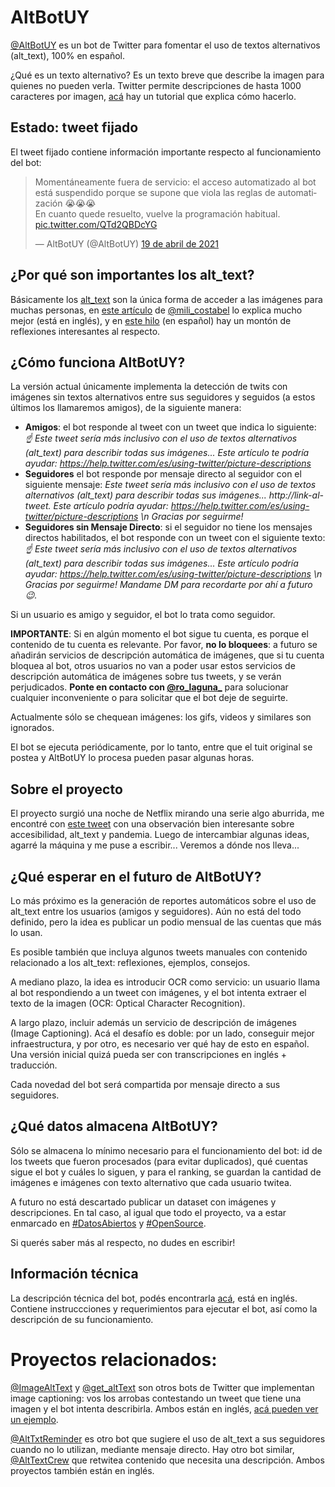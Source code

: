 # AltBotUY

[@AltBotUY](https://twitter.com/AltBotUY) es un bot de Twitter para fomentar el uso de textos alternativos (alt_text), 
100% en español.

¿Qué es un texto alternativo? Es un texto breve que describe la imagen para quienes no pueden verla. Twitter permite 
descripciones de hasta 1000 caracteres por imagen, [acá](https://help.twitter.com/es/using-twitter/picture-descriptions)
hay un tutorial que explica cómo hacerlo.

## Estado: tweet fijado

El tweet fijado contiene información importante respecto al funcionamiento del bot:

<!--html_preserve-->
<blockquote class="twitter-tweet" data-lang="es" data-dnt="true" data-theme="dark"><p lang="es" dir="ltr">Momentáneamente fuera de servicio: el acceso automatizado al bot está suspendido porque se supone que viola las reglas de automatización 😭😭😭<br>En cuanto quede resuelto, vuelve la programación habitual. <a href="https://t.co/QTd2QBDcYG">pic.twitter.com/QTd2QBDcYG</a></p>&mdash; AltBotUY (@AltBotUY) <a href="https://twitter.com/AltBotUY/status/1384269443128201218?ref_src=twsrc%5Etfw">19 de abril de 2021</a></blockquote> 
<!--/html_preserve-->

## ¿Por qué son importantes los alt_text?
Básicamente los [alt_text](https://es.wikipedia.org/wiki/Wikipedia:Texto_alternativo_para_las_im%C3%A1genes) son la única forma de acceder a las imágenes para muchas personas, en [este artículo](https://www.lacunavoices.com/explore-world-with-lacuna-voices/being-blind-in-digital-world-social-media-inernet-accessibility)
de [@mili_costabel](https://twitter.com/mili_costabel) lo explica mucho mejor (está en inglés), y en
[este hilo](https://twitter.com/mili_costabel/status/1383129606803369990) (en español) hay un montón de reflexiones 
interesantes al respecto. 


## ¿Cómo funciona AltBotUY?
La versión actual únicamente implementa la detección de twits con imágenes sin textos alternativos entre sus 
seguidores y seguidos (a estos últimos los llamaremos amigos), de la siguiente manera:

* **Amigos**: el bot responde al tweet con un tweet que indica lo siguiente:
       _☝️ Este tweet sería más inclusivo con el uso de textos alternativos (alt_text) para 
       describir  todas sus imágenes... Este artículo te podría ayudar: 
       https://help.twitter.com/es/using-twitter/picture-descriptions_
* **Seguidores** el bot responde por mensaje directo al seguidor con el siguiente mensaje: 
     _Este tweet sería más inclusivo con el uso de textos alternativos (alt_text) para describir todas sus imágenes... http://link-al-tweet. Este artículo podría ayudar: https://help.twitter.com/es/using-twitter/picture-descriptions \n 
      Gracias por seguirme!_
* **Seguidores sin Mensaje Directo**: si el seguidor no tiene los mensajes directos habilitados, el bot responde con un tweet con el
 siguiente texto: 
 _☝️ Este tweet sería más inclusivo con el uso de textos alternativos (alt_text) para 
        describir todas sus imágenes... Este artículo podría ayudar: 
        https://help.twitter.com/es/using-twitter/picture-descriptions \n Gracias por seguirme! Mandame DM para 
        recordarte por ahí a futuro 😉._

Si un usuario es amigo y seguidor, el bot lo trata como seguidor.
        
**IMPORTANTE**: Si en algún momento el bot sigue tu cuenta, es porque el contenido de tu cuenta es relevante.
Por favor, **no lo bloquees**: a futuro se añadirán servicios de descripción automática de imágenes, que si tu cuenta bloquea al bot, otros usuarios no van a poder usar estos servicios de descripción automática de imágenes sobre tus tweets, y se verán 
perjudicados. **Ponte en contacto con [@ro_laguna_](https://twitter.com/ro_laguna_)** para solucionar cualquier inconveniente o para solicitar que el bot deje de seguirte. 

Actualmente sólo se chequean imágenes: los gifs, videos y similares son ignorados.

El bot se ejecuta periódicamente, por lo tanto, entre que el tuit original se postea y AltBotUY lo procesa pueden pasar algunas horas.

## Sobre el proyecto

El proyecto surgió una noche de Netflix mirando una serie algo aburrida, me encontré con 
[este tweet](https://twitter.com/mili_costabel/status/1380992677727117317) con una 
observación bien interesante sobre accesibilidad, alt_text y pandemia. Luego de intercambiar algunas ideas,
 agarré la máquina y me puse a escribir... Veremos a dónde nos lleva...

## ¿Qué esperar en el futuro de AltBotUY?

Lo más próximo es la generación de reportes automáticos sobre el uso de alt_text entre los usuarios (amigos y seguidores).
Aún no está del todo definido, pero la idea es publicar un podio mensual de las cuentas que más lo usan.

Es posible también que incluya algunos tweets manuales con contenido relacionado a los alt_text: reflexiones, ejemplos, 
consejos.

A mediano plazo, la idea es introducir OCR como servicio: un usuario llama al bot respondiendo a un tweet con imágenes, 
y el bot intenta extraer el texto de la imagen (OCR: Optical Character Recognition).

A largo plazo, incluir además un servicio de descripción de imágenes (Image Captioning). Acá el desafío es 
doble: por un lado, conseguir mejor infraestructura, y por otro, es necesario ver qué hay de esto en español. 
Una versión inicial quizá pueda ser con transcripciones en inglés + traducción.


Cada novedad del bot será compartida por mensaje directo a sus seguidores.

## ¿Qué datos almacena AltBotUY?  

Sólo se almacena lo mínimo necesario para el funcionamiento del bot: id de los tweets que fueron procesados 
(para evitar duplicados), qué cuentas sigue el bot y cuáles lo siguen, y para el ranking, se guardan la cantidad de 
imágenes e imágenes con texto alternativo que cada usuario twitea.

A futuro no está descartado publicar un dataset con imágenes y descripciones. En tal caso, al igual que todo el proyecto, 
va a estar enmarcado en [#DatosAbiertos](https://twitter.com/hashtag/DatosAbiertos) y 
[#OpenSource](https://twitter.com/hashtag/OpenSource).

Si querés saber más al respecto, no dudes en escribir!

## Información técnica
La descripción técnica del bot, podés encontrarla [acá](docs/technical-readme.md), está en inglés.
Contiene instruccciones y requerimientos para ejecutar el bot, así como la descripción de su funcionamiento.

# Proyectos relacionados:

[@ImageAltText](https://twitter.com/ImageAltText) y [@get_altText](https://twitter.com/get_altText) son otros bots de 
Twitter que implementan image captioning: vos los arrobas contestando un tweet que tiene una imagen y el bot intenta
describirla. Ambos están en inglés, 
[acá pueden ver un ejemplo](https://twitter.com/ImageAltText/status/1383873803860602891).

[@AltTxtReminder](https://twitter.com/AltTxtReminder) es otro bot que sugiere el uso de alt_text a sus seguidores cuando 
no lo utilizan, mediante mensaje directo.  Hay otro bot similar, [@AltTextCrew](https://twitter.com/AltTextCrew) que retwitea 
contenido que necesita una descripción. Ambos proyectos también están en inglés.
